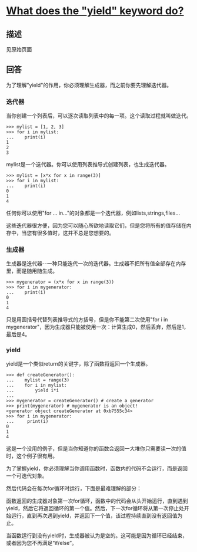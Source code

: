 # [What does the "yield" keyword do?](https://stackoverflow.com/questions/231767/what-does-the-yield-keyword-do/)
## 描述
见原始页面
## 回答
为了理解"yield"的作用，你必须理解生成器，而之前你要先理解迭代器。
### 迭代器
当你创建一个列表后，可以逐次读取列表中的每一项。这个读取过程就叫做迭代。
```
>>> mylist = [1, 2, 3]
>>> for i in mylist:
...    print(i)
1
2
3
```
mylist是一个迭代器。你可以使用列表推导式创建列表，也生成迭代器。
```
>>> mylist = [x*x for x in range(3)]
>>> for i in mylist:
...    print(i)
0
1
4
```
任何你可以使用"for ... in..."的对象都是一个迭代器，例如lists,strings,files...

这些迭代器很方便，因为您可以随心所欲地读取它们，但是您将所有的值存储在内存中，当您有很多值时，这并不总是您想要的。
### 生成器
生成器是迭代器--一种只能迭代一次的迭代器。生成器不把所有值全部存在内存里，而是随用随生成。
```
>>> mygenerator = (x*x for x in range(3))
>>> for i in mygenerator:
...    print(i)
0
1
4
```
只是用圆括号代替列表推导式的方括号，但是你不能第二次使用"for i in mygenerator"，因为生成器只能被使用一次：计算生成0，然后丢弃，然后是1，最后是4。
### yield
yield是一个类似return的关键字，除了函数将返回一个生成器。
```
>>> def createGenerator():
...    mylist = range(3)
...    for i in mylist:
...        yield i*i
...
>>> mygenerator = createGenerator() # create a generator
>>> print(mygenerator) # mygenerator is an object!
<generator object createGenerator at 0xb7555c34>
>>> for i in mygenerator:
...     print(i)
0
1
4
```
这是一个没用的例子，但是当你知道你的函数会返回一大堆你只需要读一次的值时，这个例子很有用。

为了掌握yield，你必须理解当你调用函数时，函数内的代码不会运行，而是返回一个可迭代对象。

然后代码会在每次for循环时运行，下面是最难理解的部分：

函数返回的生成器对象第一次for循环，函数中的代码会从头开始运行，直到遇到yield，然后它将返回循环的第一个值。然后，下一次for循环将从第一次停止处开始运行，直到再次遇到yield，并返回下一个值，该过程持续直到没有返回值为止。

当函数运行到没有yield时，生成器被认为是空的。这可能是因为循环已经结束，或者因为您不再满足“if/else”。